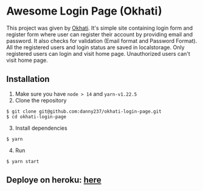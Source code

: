 # Awesome Login Page (Okhati)

This project was given by [Okhati](http://www.okhati.com.np/). It's simple site containing login form and register form where user can register their account by providing email and password. It also checks for validation (Email format and Password Format). All the registered users and login status are saved in localstorage. Only registered users can login and visit home page. Unauthorized users can't visit home page. 

## Installation
1. Make sure you have `node > 14` and `yarn-v1.22.5`
2. Clone the repository 
``` 
$ git clone git@github.com:danny237/okhati-login-page.git
$ cd okhati-login-page
```

3. Install dependencies
```
$ yarn
```
4. Run
```
$ yarn start
```
## Deploye on heroku: [here](https://okhati77.herokuapp.com/)
